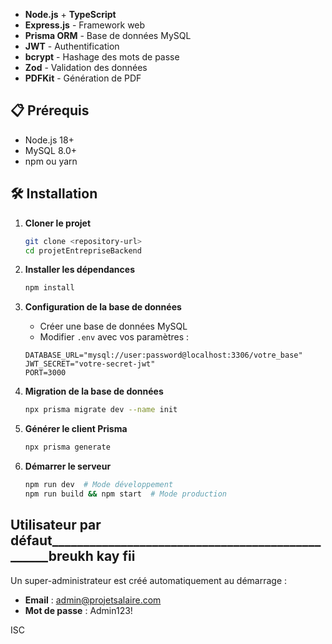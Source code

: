 

- **Node.js** + **TypeScript**
- **Express.js** - Framework web
- **Prisma ORM** - Base de données MySQL
- **JWT** - Authentification
- **bcrypt** - Hashage des mots de passe
- **Zod** - Validation des données
- **PDFKit** - Génération de PDF

## 📋 Prérequis

- Node.js 18+
- MySQL 8.0+
- npm ou yarn

## 🛠️ Installation

1. **Cloner le projet**
   ```bash
   git clone <repository-url>
   cd projetEntrepriseBackend
   ```

2. **Installer les dépendances**
   ```bash
   npm install
   ```

3. **Configuration de la base de données**
   - Créer une base de données MySQL
   - Modifier `.env` avec vos paramètres :
   ```env
   DATABASE_URL="mysql://user:password@localhost:3306/votre_base"
   JWT_SECRET="votre-secret-jwt"
   PORT=3000
   ```

4. **Migration de la base de données**
   ```bash
   npx prisma migrate dev --name init
   ```

5. **Générer le client Prisma**
   ```bash
   npx prisma generate
   ```

6. **Démarrer le serveur**
   ```bash
   npm run dev  # Mode développement
   npm run build && npm start  # Mode production
   ```

##  Utilisateur par défaut_________________________________________________breukh kay fii

Un super-administrateur est créé automatiquement au démarrage :
- **Email** : admin@projetsalaire.com
- **Mot de passe** : Admin123!




ISC
